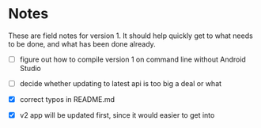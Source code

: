 # Notes

These are field notes for version 1. It should help quickly get to what
needs to be done, and what has been done already.

- [ ] figure out how to compile version 1 on command line without Android Studio
- [ ] decide whether updating to latest api is too big a deal or what
- [x] correct typos in README.md

- [x] v2 app will be updated first, since it would easier to get into

<!--- 
vim: spell:ft=markdown:tw=72:nonu 
-->

